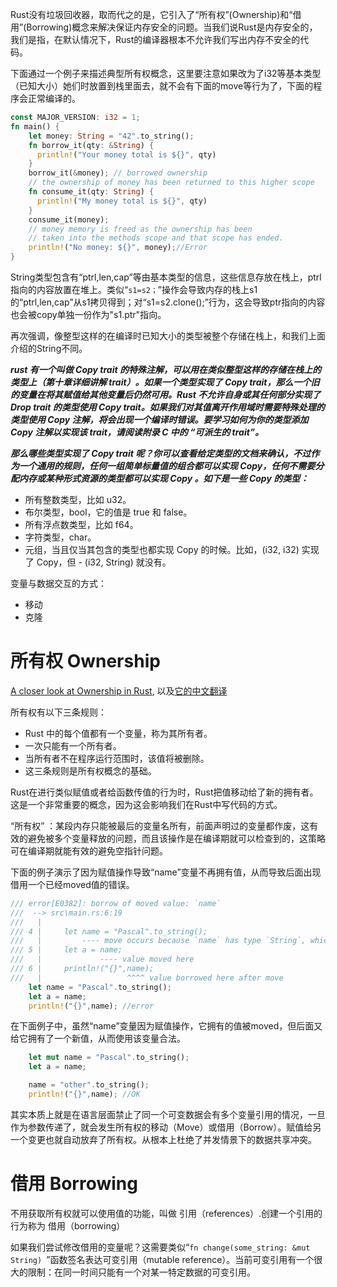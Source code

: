 

Rust没有垃圾回收器，取而代之的是，它引入了“所有权”(Ownership)和“借用”(Borrowing)概念来解决保证内存安全的问题。当我们说Rust是内存安全的，我们是指，在默认情况下，Rust的编译器根本不允许我们写出内存不安全的代码。

下面通过一个例子来描述典型所有权概念，这里要注意如果改为了i32等基本类型（已知大小）她们时放置到栈里面去，就不会有下面的move等行为了，下面的程序会正常编译的。

```rust
const MAJOR_VERSION: i32 = 1;
fn main() {
    let money: String = "42".to_string();
    fn borrow_it(qty: &String) {
      println!("Your money total is ${}", qty)
    }
    borrow_it(&money); // borrowed ownership
    // the ownership of money has been returned to this higher scope
    fn consume_it(qty: String) {
      println!("My money total is ${}", qty)
    }
    consume_it(money);
    // money memory is freed as the ownership has been
    // taken into the methods scope and that scope has ended.
    println!("No money: ${}", money);//Error
}
```

String类型包含有“ptrl,len,cap”等由基本类型的信息，这些信息存放在栈上，ptrl指向的内容放置在堆上。类似“`s1=s2；`”操作会导致内存的栈上s1的“ptrl,len,cap”从s1拷贝得到；对“s1=s2.clone();”行为，这会导致ptr指向的内容也会被copy单独一份作为"s1.ptr"指向。

再次强调，像整型这样的在编译时已知大小的类型被整个存储在栈上，和我们上面介绍的String不同。

***rust 有一个叫做 Copy trait 的特殊注解，可以用在类似整型这样的存储在栈上的类型上（第十章详细讲解 trait）。如果一个类型实现了 Copy trait，那么一个旧的变量在将其赋值给其他变量后仍然可用。Rust 不允许自身或其任何部分实现了 Drop trait 的类型使用 Copy trait。如果我们对其值离开作用域时需要特殊处理的类型使用 Copy 注解，将会出现一个编译时错误。要学习如何为你的类型添加 Copy 注解以实现该 trait，请阅读附录 C 中的 “可派生的 trait”。***

***那么哪些类型实现了 Copy trait 呢？你可以查看给定类型的文档来确认，不过作为一个通用的规则，任何一组简单标量值的组合都可以实现 Copy，任何不需要分配内存或某种形式资源的类型都可以实现 Copy 。如下是一些 Copy 的类型：***

   - 所有整数类型，比如 u32。
   - 布尔类型，bool，它的值是 true 和 false。
   - 所有浮点数类型，比如 f64。
   - 字符类型，char。
   - 元组，当且仅当其包含的类型也都实现 Copy 的时候。比如，(i32, i32) 实现了 Copy，但   - (i32, String) 就没有。

变量与数据交互的方式：
- 移动
- 克隆

# 所有权 Ownership

[A closer look at Ownership in Rust](https://blog.thoughtram.io/ownership-in-rust/), 以及[它的中文翻译](https://zhuanlan.zhihu.com/p/115651233)

所有权有以下三条规则：

- Rust 中的每个值都有一个变量，称为其所有者。
- 一次只能有一个所有者。
- 当所有者不在程序运行范围时，该值将被删除。
- 这三条规则是所有权概念的基础。

Rust在进行类似赋值或者给函数传值的行为时，Rust把值移动给了新的拥有者。这是一个非常重要的概念，因为这会影响我们在Rust中写代码的方式。

“所有权” ：某段内存只能被最后的变量名所有，前面声明过的变量都作废，这有效的避免被多个变量释放的问题，而且该操作是在编译期就可以检查到的，这策略可在编译期就能有效的避免空指针问题。

下面的例子演示了因为赋值操作导致“name”变量不再拥有值，从而导致后面出现借用一个已经moved值的错误。
```rust
/// error[E0382]: borrow of moved value: `name`
///  --> src\main.rs:6:19
///   |
/// 4 |     let name = "Pascal".to_string();
///   |         ---- move occurs because `name` has type `String`, which does not implement the `Copy` trait
/// 5 |     let a = name;
///   |             ---- value moved here
/// 6 |     println!("{}",name);
///   |                   ^^^^ value borrowed here after move
    let name = "Pascal".to_string();
    let a = name;
    println!("{}",name); //error

```

在下面例子中，虽然“name”变量因为赋值操作，它拥有的值被moved，但后面又给它拥有了一个新值，从而使用该变量合法。
```rust
    let mut name = "Pascal".to_string();
    let a = name;

    name = "other".to_string();
    println!("{}",name); //OK

```


其实本质上就是在语言层面禁止了同一个可变数据会有多个变量引用的情况，一旦作为参数传递了，就会发生所有权的移动（Move）或借用（Borrow）。赋值给另一个变更也就自动放弃了所有权。从根本上杜绝了并发情景下的数据共享冲突。

# 借用 Borrowing

不用获取所有权就可以使用值的功能，叫做 引用（references）.创建一个引用的行为称为 借用（borrowing）

如果我们尝试修改借用的变量呢？这需要类似“`fn change(some_string: &mut String) `”函数签名表达可变引用（mutable reference）。当前可变引用有一个很大的限制：在同一时间只能有一个对某一特定数据的可变引用。
